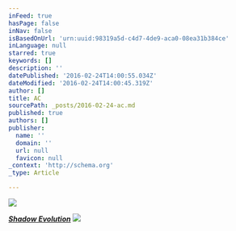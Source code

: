 ```yaml
---
inFeed: true
hasPage: false
inNav: false
isBasedOnUrl: 'urn:uuid:98319a5d-c4d7-4de9-aca0-08ea31b384ce'
inLanguage: null
starred: true
keywords: []
description: ''
datePublished: '2016-02-24T14:00:55.034Z'
dateModified: '2016-02-24T14:00:45.319Z'
author: []
title: AC
sourcePath: _posts/2016-02-24-ac.md
published: true
authors: []
publisher:
  name: ''
  domain: ''
  url: null
  favicon: null
_context: 'http://schema.org'
_type: Article

---
```

![](https://s3-us-west-2.amazonaws.com/the-grid-img/p/4dbb34d9695677e6c5fb7b82e34dfa735dfe56c6.png)

_**[Shadow Evolution][0]**_
![](https://the-grid-user-content.s3-us-west-2.amazonaws.com/2322da89-be09-4d69-9cba-3cc390412483.png)

[0]: null